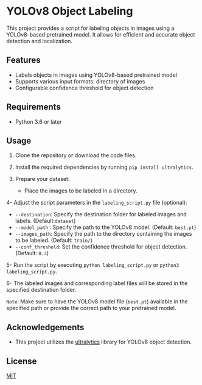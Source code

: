 # YOLOv8 Object Labeling


This project provides a script for labeling objects in images using a YOLOv8-based pretrained model. It allows for efficient and accurate object detection and localization.

## Features
- Labels objects in images using YOLOv8-based pretrained model
- Supports various input formats: directory of images
- Configurable confidence threshold for object detection

## Requirements

- Python 3.6 or later


## Usage

1. Clone the repository or download the code files.

2. Install the required dependencies by running `pip install ultralytics`.

3. Prepare your dataset:
   - Place the images to be labeled in a directory.

4- Adjust the script parameters in the `labeling_script.py` file (optional):
- `--destination`: Specify the destination folder for labeled images and labels. (Default:`dataset`)
- `--model_path` : Specify the path to the YOLOv8 model. (Default: `best.pt`)
- `--images_path`: Specify the path to the directory containing the images to be labeled. (Default: `train/`)
- `--conf_threshold`: Set the confidence threshold for object detection. (Default: `0.3`)

5- Run the script by executing `python labeling_script.py` or `python3 labeling_script.py`.

6- The labeled images and corresponding label files will be stored in the specified destination folder.

`Note`: Make sure to have the YOLOv8 model file (`best.pt`) available in the specified path or provide the correct path to your pretrained model.
## Acknowledgements

- This project utilizes the [ultralytics](https://ultralytics.com/) library for YOLOv8 object detection.


## License

[MIT](https://choosealicense.com/licenses/mit/)